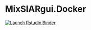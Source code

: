 # MixSIARgui.Docker

<!-- badges: start -->
[![Launch Rstudio Binder](http://mybinder.org/badge_logo.svg)](https://mybinder.org/v2/gh/Pakillo/MixSIARgui.Docker/master?urlpath=rstudio)
<!-- badges: end -->


